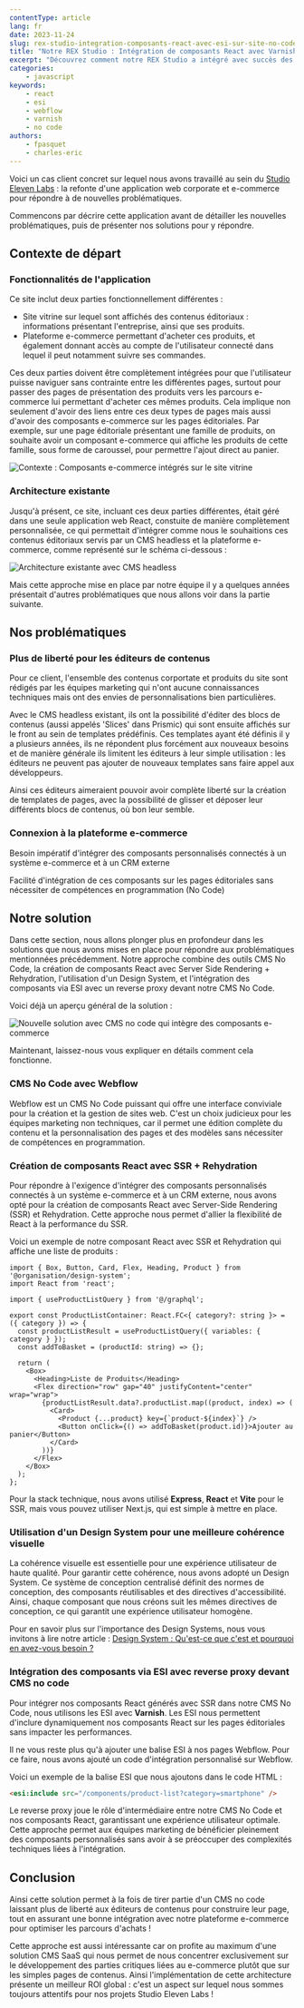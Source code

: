 ```yaml
---
contentType: article
lang: fr
date: 2023-11-24
slug: rex-studio-integration-composants-react-avec-esi-sur-site-no-code
title: "Notre REX Studio : Intégration de composants React avec Varnish ESI pour un Site No Code"
excerpt: "Découvrez comment notre REX Studio a intégré avec succès des composants React et Varnish ESI sur un site No Code. Explorez les défis et solutions que nous avons mis en œuvre"
categories:
    - javascript
keywords:
    - react
    - esi
    - webflow
    - varnish
    - no code
authors:
    - fpasquet
    - charles-eric
---
```


Voici un cas client concret sur lequel nous avons travaillé au sein du [Studio Eleven Labs](https://eleven-labs.com/conception-d-application) : la refonte d'une application web corporate et e-commerce pour répondre à de nouvelles problématiques.

Commencons par décrire cette application avant de détailler les nouvelles problématiques, puis de présenter nos solutions pour y répondre.


## Contexte de départ

### Fonctionnalités de l'application

Ce site inclut deux parties fonctionnellement différentes :
- Site vitrine sur lequel sont affichés des contenus éditoriaux : informations présentant l'entreprise, ainsi que ses produits.
- Plateforme e-commerce permettant d'acheter ces produits, et également donnant accès au compte de l'utilisateur connecté dans lequel il peut notamment suivre ses commandes.

Ces deux parties doivent être complètement intégrées pour que l'utilisateur puisse naviguer sans contrainte entre les différentes pages, surtout pour passer des pages de présentation des produits vers les parcours e-commerce lui permettant d'acheter ces mêmes produits.
Cela implique non seulement d'avoir des liens entre ces deux types de pages mais aussi d'avoir des composants e-commerce sur les pages éditoriales. Par exemple, sur une page éditoriale présentant une famille de produits, on souhaite avoir un composant e-commerce qui affiche les produits de cette famille, sous forme de caroussel, pour permettre l'ajout direct au panier.

![Contexte : Composants e-commerce intégrés sur le site vitrine]({BASE_URL}/imgs/articles/2023-11-24-rex-custom-components-react-varnish-esi/custom-components-context.png)

### Architecture existante

Jusqu'à présent, ce site, incluant ces deux parties différentes, était géré dans une seule application web React, constuite de manière complètement personnalisée, ce qui permettait d'intégrer comme nous le souhaitions ces contenus éditoriaux servis par un CMS headless et la plateforme e-commerce, comme représenté sur le schéma ci-dessous :

![Architecture existante avec CMS headless]({BASE_URL}/imgs/articles/2023-11-24-rex-custom-components-react-varnish-esi/custom-components-existing-headless-cms.png)

Mais cette approche mise en place par notre équipe il y a quelques années présentait d'autres problématiques que nous allons voir dans la partie suivante.

## Nos problématiques

### Plus de liberté pour les éditeurs de contenus

Pour ce client, l'ensemble des contenus corportate et produits du site sont rédigés par les équipes marketing qui n'ont aucune connaissances techniques mais ont des envies de personnalisations bien particulières.

Avec le CMS headless existant, ils ont la possibilité d'éditer des blocs de contenus (aussi appelés 'Slices' dans Prismic) qui sont ensuite affichés sur le front au sein de templates prédéfinis. Ces templates ayant été définis il y a plusieurs années, ils ne répondent plus forcément aux nouveaux besoins et de manière générale ils limitent les éditeurs à leur simple utilisation : les éditeurs ne peuvent pas ajouter de nouveaux templates sans faire appel aux développeurs.

Ainsi ces éditeurs aimeraient pouvoir avoir complète liberté sur la création de templates de pages, avec la possibilité de glisser et déposer leur différents blocs de contenus, où bon leur semble.

### Connexion à la plateforme e-commerce

Besoin impératif d'intégrer des composants personnalisés connectés à un système e-commerce et à un CRM externe

Facilité d'intégration de ces composants sur les pages éditoriales sans nécessiter de compétences en programmation (No Code)

## Notre solution

Dans cette section, nous allons plonger plus en profondeur dans les solutions que nous avons mises en place pour répondre aux problématiques mentionnées précédemment. Notre approche combine des outils CMS No Code, la création de composants React avec Server Side Rendering + Rehydration, l'utilisation d'un Design System, et l'intégration des composants via ESI avec un reverse proxy devant notre CMS No Code.

Voici déjà un aperçu général de la solution :

![Nouvelle solution avec CMS no code qui intègre des composants e-commerce]({BASE_URL}/imgs/articles/2023-11-24-rex-custom-components-react-varnish-esi/custom-components-new-no-code-cms.png)

Maintenant, laissez-nous vous expliquer en détails comment cela fonctionne.

### CMS No Code avec Webflow

Webflow est un CMS No Code puissant qui offre une interface conviviale pour la création et la gestion de sites web. C'est un choix judicieux pour les équipes marketing non techniques, car il permet une édition complète du contenu et la personnalisation des pages et des modèles sans nécessiter de compétences en programmation.

### Création de composants React avec SSR + Rehydration

Pour répondre à l'exigence d'intégrer des composants personnalisés connectés à un système e-commerce et à un CRM externe, nous avons opté pour la création de composants React avec Server-Side Rendering (SSR) et Rehydration. Cette approche nous permet d'allier la flexibilité de React à la performance du SSR.

Voici un exemple de notre composant React avec SSR et Rehydration qui affiche une liste de produits :

```tsx
import { Box, Button, Card, Flex, Heading, Product } from '@organisation/design-system';
import React from 'react';

import { useProductListQuery } from '@/graphql';

export const ProductListContainer: React.FC<{ category?: string }> = ({ category }) => {
  const productListResult = useProductListQuery({ variables: { category } });
  const addToBasket = (productId: string) => {};

  return (
    <Box>
      <Heading>Liste de Produits</Heading>
      <Flex direction="row" gap="40" justifyContent="center" wrap="wrap">
        {productListResult.data?.productList.map((product, index) => (
          <Card>
            <Product {...product} key={`product-${index}`} />
            <Button onClick={() => addToBasket(product.id)}>Ajouter au panier</Button>
          </Card>
        ))}
      </Flex>
    </Box>
  );
};
```

Pour la stack technique, nous avons utilisé **Express**, **React** et **Vite** pour le SSR, mais vous pouvez utiliser Next.js, qui est simple à mettre en place.

### Utilisation d'un Design System pour une meilleure cohérence visuelle

La cohérence visuelle est essentielle pour une expérience utilisateur de haute qualité. Pour garantir cette cohérence, nous avons adopté un Design System. Ce système de conception centralisé définit des normes de conception, des composants réutilisables et des directives d'accessibilité. Ainsi, chaque composant que nous créons suit les mêmes directives de conception, ce qui garantit une expérience utilisateur homogène.

Pour en savoir plus sur l'importance des Design Systems, nous vous invitons à lire notre article : [Design System : Qu'est-ce que c'est et pourquoi en avez-vous besoin ?]({BASE_URL}/fr/pourquoi-creer-design-system/)

### Intégration des composants via ESI avec reverse proxy devant CMS no code

Pour intégrer nos composants React générés avec SSR dans notre CMS No Code, nous utilisons les ESI avec **Varnish**. Les ESI nous permettent d'inclure dynamiquement nos composants React sur les pages éditoriales sans impacter les performances.

Il ne vous reste plus qu'à ajouter une balise ESI à nos pages Webflow. Pour ce faire, nous avons ajouté un code d'intégration personnalisé sur Webflow.

Voici un exemple de la balise ESI que nous ajoutons dans le code HTML :

```html
<esi:include src="/components/product-list?category=smartphone" />
```

Le reverse proxy joue le rôle d'intermédiaire entre notre CMS No Code et nos composants React, garantissant une expérience utilisateur optimale. Cette approche permet aux équipes marketing de bénéficier pleinement des composants personnalisés sans avoir à se préoccuper des complexités techniques liées à l'intégration.

## Conclusion

Ainsi cette solution permet à la fois de tirer partie d'un CMS no code laissant plus de liberté aux éditeurs de contenus pour construire leur page, tout en assurant une bonne intégration avec notre plateforme e-commerce pour optimiser les parcours d'achats !

Cette approche est aussi intéressante car on profite au maximum d'une solution CMS SaaS qui nous permet de nous concentrer exclusivement sur le développement des parties critiques liées au e-commerce plutôt que sur les simples pages de contenus. Ainsi l'implémentation de cette architecture présente un meilleur ROI global : c'est un aspect sur lequel nous sommes toujours attentifs pour nos projets Studio Eleven Labs !
